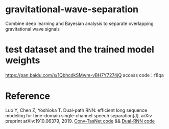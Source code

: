 # gravitational-wave-separation
Combine deep learning and Bayesian analysis to separate overlapping gravitational wave signals

# test dataset and the trained model weights 
https://pan.baidu.com/s/1QbhcdkSMwm-vBH7Y7274jQ 
access code：f8qa 

# Reference
Luo Y, Chen Z, Yoshioka T. Dual-path RNN: efficient long sequence modeling for time-domain single-channel speech separation[J]. arXiv preprint arXiv:1910.06379, 2019.
 [Conv-TasNet code](https://github.com/JusperLee/Conv-TasNet "Conv-TasNet code") && [Dual-RNN code](https://github.com/JusperLee/Dual-Path-RNN-Pytorch.git "Dual-RNN code")

